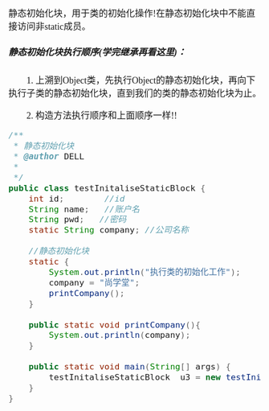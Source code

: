 <font size = 4 face = "黑体">

静态初始化块，用于类的初始化操作!在静态初始化块中不能直接访问非static成员。

##### 静态初始化块执行顺序(学完继承再看这里)：

　　1. 上溯到Object类，先执行Object的静态初始化块，再向下执行子类的静态初始化块，直到我们的类的静态初始化块为止。

　　2. 构造方法执行顺序和上面顺序一样!!



```java
/**
 * 静态初始化块
 * @author DELL
 *
 */
public class testInitaliseStaticBlock {
    int id;        //id
    String name;   //账户名
    String pwd;   //密码
    static String company; //公司名称
    
    //静态初始化块
    static {
        System.out.println("执行类的初始化工作");
        company = "尚学堂";
        printCompany();
    }  
    
    public static void printCompany(){
        System.out.println(company);
    } 
    
    public static void main(String[] args) {
    	testInitaliseStaticBlock  u3 = new testInitaliseStaticBlock();
    }
}
```


</font>